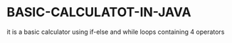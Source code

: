 # BASIC-CALCULATOT-IN-JAVA
it is a basic calculator using if-else and while loops containing 4 operators
